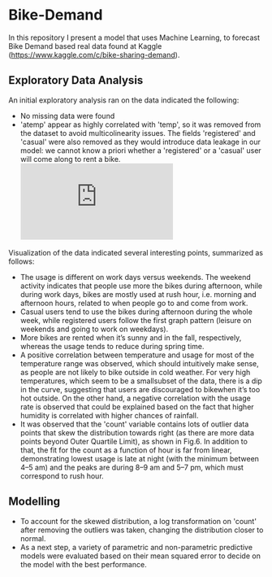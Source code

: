 # Bike-Demand
In this repository I present a model that uses Machine Learning, to forecast Bike Demand based real data found at Kaggle  
(https://www.kaggle.com/c/bike-sharing-demand).
## Exploratory Data Analysis
An initial exploratory analysis ran on the data indicated the following:
* No missing data were found
* 'atemp' appear as highly correlated with 'temp', so it was removed from the dataset to avoid multicolinearity issues. The fields 'registered' and 'casual' were also removed as they would introduce data leakage in our model: we cannot know a priori whether a 'registered' or a 'casual' user will come along to rent a bike. 
![Link to image](https://github.com/iris-theof/Bike-Demand/blob/main/correlation_matrix.pdf)

Visualization of the data indicated several interesting points, summarized as follows:
* The usage is different on work days versus weekends. The weekend
activity indicates that people use more the bikes during afternoon, while during work days,
bikes are mostly used at rush hour, i.e. morning and afternoon hours, related to when people
go to and come from work.
* Casual users tend to use the bikes during afternoon during the whole week, while registered
users follow the first graph pattern (leisure on weekends and going to work on weekdays).
* More bikes are rented when it’s sunny and in the fall, respectively,
whereas the usage tends to reduce during spring time. 
* A positive correlation between temperature and usage for most of the
temperature range was observed, which should intuitively make sense, as people are not
likely to bike outside in cold weather. For very high temperatures, which seem to be a smallsubset of the data, there is a dip in the curve, suggesting that users are discouraged to bikewhen it’s too hot outside. On the other hand, a negative correlation with the usage rate is
observed that could be explained based on the fact that higher humidity is correlated with
higher chances of rainfall.
* It was observed that the 'count' variable contains lots of outlier data points that skew the distribution
towards right (as there are more data points beyond Outer Quartile Limit), as shown in Fig.6. In
addition to that, the fit for the count as a function of hour is far from linear, demonstrating lowest
usage is late at night (with the minimum between 4–5 am) and the peaks are during 8–9 am and 5–7
pm, which must correspond to rush hour.
## Modelling
* To account for the skewed distribution, a log transformation on 'count' after removing the
outliers was taken, changing the distribution closer to normal.
* As a next step, a variety of parametric and non-parametric predictive models were evaluated
based on their mean squared error to decide on the model with the best performance.
